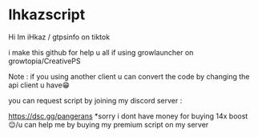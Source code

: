 # Ihkazscript
Hi Im iHkaz / gtpsinfo on tiktok 

i make this github for help u all if using growlauncher on growtopia/CreativePS

Note : if you using another client u can convert the code by changing the api client u have😁

you can request script by joining my discord server :

https://dsc.gg/pangerans
*sorry i dont have money for buying 14x boost😌/u can help me by buying my premium script on my server
